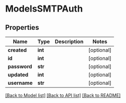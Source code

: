 # ModelsSMTPAuth

## Properties
Name | Type | Description | Notes
------------ | ------------- | ------------- | -------------
**created** | **int** |  | [optional] 
**id** | **int** |  | [optional] 
**password** | **str** |  | [optional] 
**updated** | **int** |  | [optional] 
**username** | **str** |  | [optional] 

[[Back to Model list]](../README.md#documentation-for-models) [[Back to API list]](../README.md#documentation-for-api-endpoints) [[Back to README]](../README.md)


